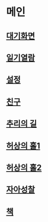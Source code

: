 # 메인
 ## [대기화면](https://github.com/SSUHYUNKIM/special/blob/develop/project2/2018920051/%EA%B2%8C%EC%9E%84%EC%9D%98%20%EB%8C%80%EA%B8%B0%ED%99%94%EB%A9%B4.md)
 ## [일기열람](https://github.com/SSUHYUNKIM/special/blob/develop/project2/2018920004/%EC%9D%BC%EA%B8%B0%EC%97%B4%EB%9E%8C%20%EC%88%9C%EC%84%9C%EB%8F%84.md)
 ## [설정](https://github.com/SSUHYUNKIM/special/blob/develop/project2/2018920010/%EC%B6%94%EB%A6%AC%EC%9D%98%20%EA%B8%B8%2C%EC%84%A4%EC%A0%95%2C%EC%B9%9C%EA%B5%AC%20%EC%88%9C%EC%84%9C%EB%8F%84.md)
 ## [친구](https://github.com/SSUHYUNKIM/special/blob/develop/project2/2018920010/%EC%B6%94%EB%A6%AC%EC%9D%98%20%EA%B8%B8%2C%EC%84%A4%EC%A0%95%2C%EC%B9%9C%EA%B5%AC%20%EC%88%9C%EC%84%9C%EB%8F%84.md)
 ## [추리의 길](https://github.com/SSUHYUNKIM/special/blob/develop/project2/2018920010/%EC%B6%94%EB%A6%AC%EC%9D%98%20%EA%B8%B8%2C%EC%84%A4%EC%A0%95%2C%EC%B9%9C%EA%B5%AC%20%EC%88%9C%EC%84%9C%EB%8F%84.md)
 ## [허상의 홀1](https://github.com/SSUHYUNKIM/special/blob/develop/project2/2018920051/%ED%97%88%EC%83%81%EC%9D%98%20%ED%99%80(%EC%83%81%EC%A0%90)1.md)
 ## [허상의 홀2](https://github.com/SSUHYUNKIM/special/blob/develop/project2/2018920051/%ED%97%88%EC%83%81%EC%9D%98%20%ED%99%80(%EC%83%81%EC%A0%90)2.md)
 ## [자아성찰](https://github.com/SSUHYUNKIM/special/blob/develop/project2/2018920066/%EC%9E%90%EC%95%84%EC%84%B1%EC%B0%B0.md)
 ## [책](https://github.com/SSUHYUNKIM/special/blob/develop/project2/2018920024/%EC%B1%85%20%EC%88%9C%EC%84%9C%EB%8F%84.md)
